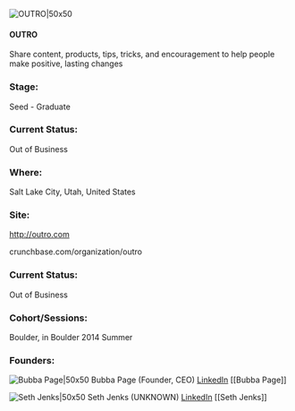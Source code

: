 

![OUTRO|50x50](https://apimg.techstars.com/connect/images/image_files/60cce7053d72fc0008749c8b/original/ThePageCompany.JPG)

#### OUTRO
Share content, products, tips, tricks, and encouragement to help people make positive, lasting changes

### Stage: 
Seed - Graduate 

### Current Status: 
Out of Business

### Where:
Salt Lake City, Utah, United States

### Site:
http://outro.com



crunchbase.com/organization/outro

### Current Status: 
Out of Business

### Cohort/Sessions: 
Boulder, in Boulder 2014 Summer

### Founders: 

![Bubba Page|50x50](https://apimg.techstars.com/connect/images/image_files/60cce2098e797900075a9f21/original/Bubba_HeadShot_2019.JPG) Bubba Page (Founder, CEO) [LinkedIn](https://linkedin.com/in/bubbapage) [[Bubba Page]]

![Seth Jenks|50x50](https://apimg.techstars.com/connect/images/image_files/54367f92e18163090c000001/original/Seth-Jenks.jpg) Seth Jenks (UNKNOWN) [LinkedIn](https://linkedin.com/in/sethjenks) [[Seth Jenks]]


